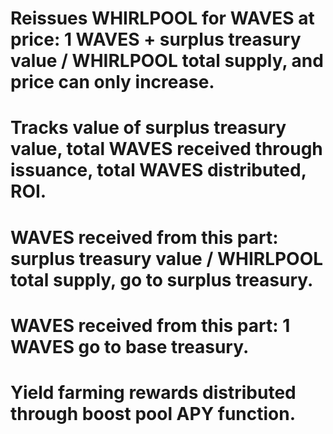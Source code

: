 # Reissues WHIRLPOOL for WAVES at price: 1 WAVES + surplus treasury value / WHIRLPOOL total supply, and price can only increase.
# Tracks value of surplus treasury value, total WAVES received through issuance, total WAVES distributed, ROI.
# WAVES received from this part: surplus treasury value / WHIRLPOOL total supply, go to surplus treasury.
# WAVES received from this part: 1 WAVES go to base treasury.
# Yield farming rewards distributed through boost pool APY function.
